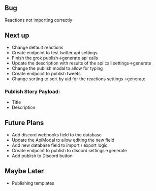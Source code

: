 ## Bug
Reactions not importing correctly


## Next up
- Change default reactions
- Create endpoint to test twitter api settings
- Finish the grok publish->generate api calls
- Update the description with results of the api call settings->generate
- Change the publish modal to allow for typing
- Create endpoint to publish tweets
- Change sorting to sort by uid for the reactions settings->generate

### Publish Story Payload:
- Title
- Description

## Future Plans
- Add discord webhooks field to the database
- Update the ApiModal to allow editing the new field
- Add new database field to import / export logic
- Create endpoint to publish to discord settings->generate
- Add publish to Discord button

## Maybe Later
- Publishing templates
